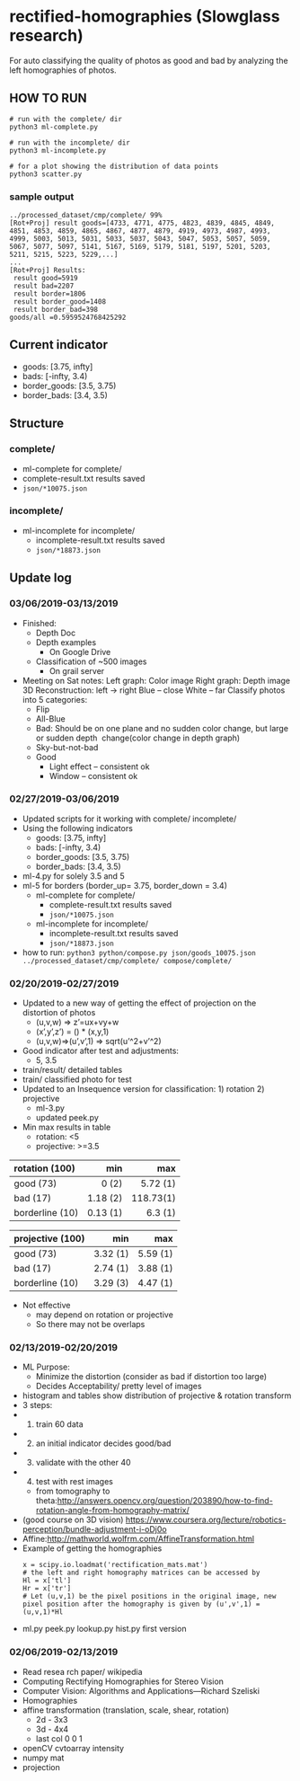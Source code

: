 # rectified-homographies (Slowglass research)
For auto classifying the quality of photos as good and bad by analyzing the left homographies of photos.

## HOW TO RUN
```
# run with the complete/ dir
python3 ml-complete.py

# run with the incomplete/ dir
python3 ml-incomplete.py

# for a plot showing the distribution of data points
python3 scatter.py
```

### sample output
```
../processed_dataset/cmp/complete/ 99%
[Rot+Proj] result goods=[4733, 4771, 4775, 4823, 4839, 4845, 4849, 4851, 4853, 4859, 4865, 4867, 4877, 4879, 4919, 4973, 4987, 4993, 4999, 5003, 5013, 5031, 5033, 5037, 5043, 5047, 5053, 5057, 5059, 5067, 5077, 5097, 5141, 5167, 5169, 5179, 5181, 5197, 5201, 5203, 5211, 5215, 5223, 5229,...]
...
[Rot+Proj] Results:
 result good=5919
 result bad=2207
 result border=1806
 result border_good=1408
 result border_bad=398
goods/all =0.5959524768425292
```

## Current indicator
- goods: [3.75, infty]
- bads: [-infty, 3.4)
- border_goods: [3.5, 3.75)
- border_bads: [3.4, 3.5)
 
## Structure
### complete/
- ml-complete for complete/
- complete-result.txt results saved
- `json/*10075.json`

### incomplete/
- ml-incomplete for incomplete/
    - incomplete-result.txt results saved
    - `json/*18873.json`

## Update log
### 03/06/2019-03/13/2019
- Finished:
    - Depth Doc
    - Depth examples
        - On Google Drive
    - Classification of ~500 images
        - On grail server
- Meeting on Sat notes:
	Left graph: Color image Right graph: Depth image 3D Reconstruction: left -> right 
	Blue – close White – far 
	Classify photos into 5 categories: 
	- Flip 
	- All-Blue 
	- Bad: Should be on one plane and no sudden color change, but large or sudden depth  change(color change in depth graph) 
	- Sky-but-not-bad 
	- Good 
	    - Light effect – consistent ok 
	    - Window – consistent ok 

### 02/27/2019-03/06/2019
- Updated scripts for it working with complete/ incomplete/
- Using the following indicators
	- goods: [3.75, infty]
	- bads: [-infty, 3.4)
	- border_goods: [3.5, 3.75)
	- border_bads: [3.4, 3.5) 
- ml-4.py for solely 3.5 and 5
- ml-5 for borders (border_up= 3.75, border_down = 3.4)
    - ml-complete for complete/
        - complete-result.txt results saved
        - `json/*10075.json`
    - ml-incomplete for incomplete/
        - incomplete-result.txt results saved
        - `json/*18873.json`
- how to run: `python3 python/compose.py json/goods_10075.json ../processed_dataset/cmp/complete/ compose/complete/`

### 02/20/2019-02/27/2019
- Updated to a new way of getting the effect of projection on the distortion of photos
	- (u,v,w) => z’=ux+vy+w
	- (x’,y’,z’) = () * (x,y,1)
	- (u,v,w)=>(u’,v’,1) => sqrt(u’^2+v’^2)
- Good indicator after test and adjustments: 
	- 5, 3.5
- train/result/ detailed tables
- train/ classified photo for test
- Updated to an Insequence version for classification: 1) rotation 2) projective
	- ml-3.py
	- updated peek.py
- Min max results in table
	- rotation: <5
	- projective: >=3.5

|rotation (100)	|	min 	|	max			|
|:--------------|----------:|--------------:|
|good (73)	   	|	0 (2)	|	5.72 (1)	|
|bad (17)		|	1.18 (2)|	118.73(1)	|
|borderline (10)|	0.13 (1)|	6.3 (1)		|

|projective (100)	|	min 	|	max 	|
|:------------------|----------:|----------:|
|good (73)			|3.32 (1)	|	5.59 (1)|
|bad (17)			|2.74 (1)	|	3.88 (1)|
|borderline (10)	|3.29 (3)	|	4.47 (1)|

- Not effective
	- may depend on rotation or projective 
	- So there may not be overlaps

### 02/13/2019-02/20/2019
- ML Purpose:
	- Minimize the distortion (consider as bad if distortion too large)
	- Decides Acceptability/ pretty level of images
- histogram and tables show distribution of projective & rotation transform
- 3 steps:
- 1) train 60 data
- 2) an initial indicator decides good/bad
- 3) validate with the other 40
- 4) test with rest images
  - from tomography to theta:http://answers.opencv.org/question/203890/how-to-find-rotation-angle-from-homography-matrix/
- (good course on 3D vision) https://www.coursera.org/lecture/robotics-perception/bundle-adjustment-i-oDj0o 
- Affine:http://mathworld.wolfrm.com/AffineTransformation.html
- Example of getting the homographies
	```
	x = scipy.io.loadmat('rectification_mats.mat')
	# the left and right homography matrices can be accessed by 
	Hl = x['tl']
	Hr = x['tr']
	# Let (u,v,1) be the pixel positions in the original image, new pixel position after the homography is given by (u',v',1) = (u,v,1)*Hl
	```
- ml.py peek.py lookup.py hist.py first version

### 02/06/2019-02/13/2019
- Read resea
rch paper/ wikipedia 
- Computing Rectifying Homographies for Stereo Vision 
- Computer Vision: Algorithms and Applications—Richard Szeliski 
- Homographies
- affine transformation (translation, scale, shear, rotation)
    - 2d - 3x3
    - 3d - 4x4
    - last col 0 0 1
- openCV cvtoarray intensity
- numpy mat
- projection
